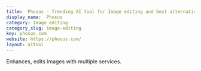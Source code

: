 ```yaml
---
title:  Phosus - Trending AI tool for Image editing and best alternatives
display_name:  Phosus
category: Image editing
category_slug: image-editing
key: phosus_com
website: https://phosus.com/
layout: aitool
---
```


Enhances, edits images with multiple services.

